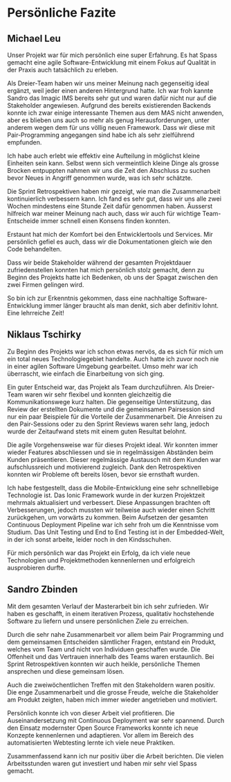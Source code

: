 # Persönliche Fazite
## Michael Leu

Unser Projekt war für mich persönlich eine super Erfahrung. Es hat Spass gemacht eine agile Software-Entwicklung mit einem Fokus auf Qualität in der Praxis auch tatsächlich zu erleben.

Als Dreier-Team haben wir uns meiner Meinung nach gegenseitig ideal ergänzt, weil jeder einen anderen Hintergrund hatte. Ich war froh kannte Sandro das Imagic IMS bereits sehr gut und waren dafür nicht nur auf die Stakeholder angewiesen. Aufgrund des bereits existierenden Backends konnte ich zwar einige interessante Themen aus dem MAS nicht anwenden, aber es blieben uns auch so mehr als genug Herausforderungen, unter anderem wegen dem für uns völlig neuen Framework. Dass wir diese mit Pair-Programming angegangen sind habe ich als sehr zielführend empfunden.

Ich habe auch erlebt wie effektiv eine Aufteilung in möglichst kleine Einheiten sein kann. Selbst wenn sich vermeintlich kleine Dinge als grosse Brocken entpuppten nahmen wir uns die Zeit den Abschluss zu suchen bevor Neues in Angriff genommen wurde, was ich sehr schätzte.

Die Sprint Retrospektiven haben mir gezeigt, wie man die Zusammenarbeit kontinuierlich verbessern kann. Ich fand es sehr gut, dass wir uns alle zwei Wochen mindestens eine Stunde Zeit dafür genommen haben. Äusserst hilfreich war meiner Meinung nach auch, dass wir auch für wichtige Team-Entscheide immer schnell einen Konsens finden konnten.

Erstaunt hat mich der Komfort bei den Entwicklertools und Services. Mir persönlich gefiel es auch, dass wir die Dokumentationen gleich wie den Code behandelten.

Dass wir beide Stakeholder während der gesamten Projektdauer zufriedenstellen konnten hat mich persönlich stolz gemacht, denn zu Beginn des Projekts hatte ich Bedenken, ob uns der Spagat zwischen den zwei Firmen gelingen wird.

So bin ich zur Erkenntnis gekommen, dass eine nachhaltige Software-Entwicklung immer länger braucht als man denkt, sich aber definitiv lohnt. Eine lehrreiche Zeit!

## Niklaus Tschirky

Zu Beginn des Projekts war ich schon etwas nervös, da es sich für mich um ein total neues Technologiegebiet handelte. Auch hatte ich zuvor noch nie in einer agilen Software Umgebung gearbeitet. Umso mehr war ich überrascht, wie einfach die Einarbeitung von sich ging. 

Ein guter Entscheid war, das Projekt als Team durchzuführen. Als Dreier-Team waren wir sehr flexibel und konnten gleichzeitig die Kommunikationswege kurz halten. Die gegenseitige Unterstützung, das Review der erstellten Dokumente und die gemeinsamen Pairsession sind nur ein paar Beispiele für die Vorteile der Zusammenarbeit. Die Anreisen zu den Pair-Sessions oder zu den Sprint Reviews waren sehr lang, jedoch wurde der Zeitaufwand stets mit einem guten Resultat belohnt.

Die agile Vorgehensweise war für dieses Projekt ideal. Wir konnten immer wieder Features abschliessen und sie in regelmässigen Abständen beim Kunden präsentieren. Dieser regelmässige Austausch mit dem Kunden war aufschlussreich und motivierend zugleich. Dank den Retrospektiven konnten wir Probleme oft bereits lösen, bevor sie ernsthaft wurden. 

Ich habe festgestellt, dass die Mobile-Entwicklung eine sehr schnelllebige Technologie ist. Das Ionic Framework wurde in der kurzen Projektzeit mehrmals aktualisiert und verbessert. Diese Anpassungen brachten oft Verbesserungen, jedoch mussten wir teilweise auch wieder einen Schritt zurückgehen, um vorwärts zu kommen. Beim Aufsetzen der gesamten Continuous Deployment Pipeline war ich sehr froh um die Kenntnisse vom Studium. Das Unit Testing und End to End Testing ist in der Embedded-Welt, in der ich sonst arbeite, leider noch in den Kindsschuhen.

Für mich persönlich war das Projekt ein Erfolg, da ich viele neue Technologien und Projektmethoden kennenlernen und erfolgreich ausprobieren durfte.

## Sandro Zbinden

Mit dem gesamten Verlauf der Masterarbeit bin ich sehr zufrieden. Wir haben es geschafft, in einem iterativen Prozess, qualitativ hochstehende Software zu liefern und unsere persönlichen Ziele zu erreichen. 

Durch die sehr nahe Zusammenarbeit vor allem beim Pair Programming und dem gemeinsamen Entscheiden sämtlicher Fragen, entstand ein Produkt, welches vom Team und nicht von Individuen geschaffen wurde. Die Offenheit und das Vertrauen innerhalb des Teams waren erstaunlich. Bei Sprint Retrospektiven konnten wir auch heikle, persönliche Themen ansprechen und diese gemeinsam lösen.

Auch die zweiwöchentlichen Treffen mit den Stakeholdern waren positiv. Die enge Zusammenarbeit und die grosse Freude, welche die Stakeholder am Produkt zeigten, haben mich immer wieder angetrieben und motiviert. 

Persönlich konnte ich von dieser Arbeit viel profitieren. Die Auseinandersetzung mit Continuous Deployment war sehr spannend. Durch den Einsatz modernster Open Source Frameworks konnte ich neue Konzepte kennenlernen und adaptieren. Vor allem im Bereich des automatisierten Webtesting lernte ich viele neue Praktiken.

Zusammenfassend kann ich nur positiv über die Arbeit berichten. Die vielen Arbeitsstunden waren gut investiert und haben mir sehr viel Spass gemacht. 

